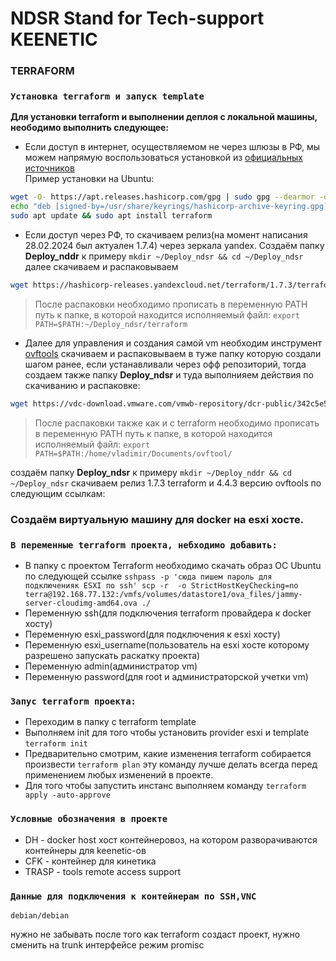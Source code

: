 # NDSR **Stand for Tech-support KEENETIC**


### **TERRAFORM**

### ```Установка terraform и запуск template ```
**Для установки terraform и выполнении деплоя с локальной машины, неободимо выполнить следующее:**

- Если доcтуп в интернет, осуществляемом не через шлюзы в РФ, мы можем напрямую воспользоваться установкой из [официальных источников](https://developer.hashicorp.com/terraform/install)  
Пример установки на Ubuntu: 
```sh
wget -O- https://apt.releases.hashicorp.com/gpg | sudo gpg --dearmor -o /usr/share/keyrings/hashicorp-archive-keyring.gpg
echo "deb [signed-by=/usr/share/keyrings/hashicorp-archive-keyring.gpg] https://apt.releases.hashicorp.com $(lsb_release -cs) main" | sudo tee /etc/apt/sources.list.d/hashicorp.list
sudo apt update && sudo apt install terraform
```
- Если доступ через РФ, то скачиваем релиз(на момент написания 28.02.2024 был актуален 1.7.4) через зеркала yandex.
Cоздаём папку **Deploy_nddr** к примеру ```mkdir ~/Deploy_ndsr && cd ~/Deploy_ndsr``` далее скачиваем и распаковываем
```sh
wget https://hashicorp-releases.yandexcloud.net/terraform/1.7.3/terraform_1.7.3_linux_amd64.zip && unzip ./terraform_1.7.3_linux_amd64.zip && rm ./terraform_1.7.3_linux_amd64.zip
```
>После распаковки необходимо прописать в переменную PATH путь к папке, в которой находится исполняемый файл: ```export PATH=$PATH:~/Deploy_ndsr/terraform```

- Далее для управления и создания самой vm необходим инструмент [ovftools](https://developer.vmware.com/web/tool/4.4.0/ovf/) 
скачиваем и распаковываем в туже папку которую создали шагом ранее, если устанавливали через офф репозиторий, тогда создаем также папку **Deploy_ndsr**  и туда выполнияем действия по скачиванию и распаковке:
```sh
wget https://vdc-download.vmware.com/vmwb-repository/dcr-public/342c5e55-1053-45c3-afe7-6d60a975a3f5/60ff09ea-612f-47e5-ad26-7ae42562674d/VMware-ovftool-4.4.3-18663434-lin.i386.zip && unzip VMware-ovftool-4.4.3-18663434-lin.i386.zip && rm ./VMware-ovftool-4.4.3-18663434-lin.i386.zip
```
>После распаковки также как и с terraform необходимо прописать в переменную PATH путь к папке, в которой находится исполняемый файл: ```export PATH=$PATH:/home/vladimir/Documents/ovftool/```

создаём папку **Deploy_ndsr**  к примеру ```mkdir ~/Deploy_nddr && cd ~/Deploy_ndsr``` скачиваем релиз 1.7.3 terraform и 4.4.3 версию ovftools по следующим ссылкам:



### Создаём виртуальную машину для docker на esxi хосте.

### **```В переменные terraform проекта, небходимо добавить: ```**
- В папку с проектом Terraform необходимо скачать образ ОС Ubuntu по следующей ссылке ```sshpass -p 'сюда пишем пароль для подключенияк ESXI по ssh' scp -r  -o StrictHostKeyChecking=no  terra@192.168.77.132:/vmfs/volumes/datastore1/ova_files/jammy-server-cloudimg-amd64.ova ./```
- Переменную ssh(для подключения terraform провайдера к docker хосту) 
- Переменную esxi_password(для подключения к esxi хосту)
- Переменную esxi_username(пользователь на esxi хосте которому разрешено запускать раскатку проекта)
- Переменную admin(администратор vm)
- Переменную password(для root и администраторской учетки vm)

### ```Запус terraform проекта:```
- Переходим в папку c terraform template
- Выполняем init для того чтобы установить provider esxi и template ```terraform init```
- Предварительно смотрим, какие изменения terraform собирается произвести ```terraform plan``` эту команду лучше делать всегда перед применением любых изменений в проекте.
- Для того чтобы запустить инстанс выполняем команду ```terraform apply -auto-approve```

### ```Условные обозначения в проекте```
- DH - docker host хост контейнеровоз, на котором разворачиваются контейнеры для keenetic-ов
- CFK - контейнер для кинетика
- TRASP - tools remote access support

### ```Данные для подключения к контейнерам по SSH,VNC```
```debian/debian```



нужно не забывать после того как terraform создаст проект, нужно сменить на trunk интерфейсе режим promisc 
